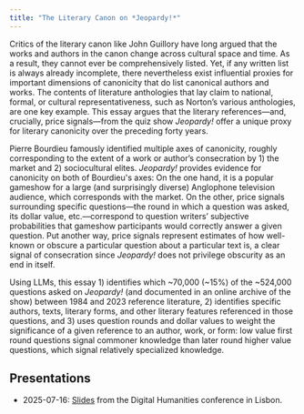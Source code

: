 ```yaml
---
title: "The Literary Canon on *Jeopardy!*"
---
```


Critics of the literary canon like John Guillory have long argued that the works and authors in the canon change across cultural space and time. As a result, they cannot ever be comprehensively listed. Yet, if any written list is always already incomplete, there nevertheless exist influential proxies for important dimensions of canonicity that do list canonical authors and works. The contents of literature anthologies that lay claim to national, formal, or cultural representativeness, such as Norton’s various anthologies, are one key example. This essay argues that the literary references—and, crucially, price signals—from the quiz show _Jeopardy!_ offer a unique proxy for literary canonicity over the preceding forty years.

Pierre Bourdieu famously identified multiple axes of canonicity, roughly corresponding to the extent of a work or author’s consecration by 1) the market and 2) sociocultural elites. _Jeopardy!_ provides evidence for canonicity on both of Bourdieu's axes: On the one hand, it is a popular gameshow for a large (and surprisingly diverse) Anglophone television audience, which corresponds with the market. On the other, price signals surrounding specific questions—the round in which a question was asked, its dollar value, etc.—correspond to question writers’ subjective probabilities that gameshow participants would correctly answer a given question. Put another way, price signals represent estimates of how well-known or obscure a particular question about a particular text is, a clear signal of consecration since _Jeopardy!_ does not privilege obscurity as an end in itself.

Using LLMs, this essay 1) identifies which ~70,000 (~15%) of the ~524,000 questions asked on _Jeopardy!_ (and documented in an online archive of the show) between 1984 and 2023 reference literature, 2) identifies specific authors, texts, literary forms, and other literary features referenced in those questions, and 3) uses question rounds and dollar values to weight the significance of a given reference to an author, work, or form: low value first round questions signal commoner knowledge than later round higher value questions, which signal relatively specialized knowledge.

## Presentations

- 2025-07-16: [Slides](slides/2025-07_dh.html) from the Digital Humanities conference in Lisbon.
